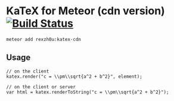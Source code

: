 KaTeX for Meteor (cdn version) [![Build Status](https://travis-ci.org/zhouzhuojie/katex-cdn.svg)](https://travis-ci.org/zhouzhuojie/katex-cdn)
================

`meteor add rexzh0u:katex-cdn`

## Usage

```
// on the client
katex.render("c = \\pm\\sqrt{a^2 + b^2}", element);

// on the client or server
var html = katex.renderToString("c = \\pm\\sqrt{a^2 + b^2}");
```
